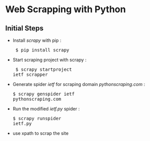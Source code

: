 # Web Scrapping with Python

## Initial Steps

- Install *scrapy* with pip : <pre> $ pip install scrapy </pre>
- Start scraping project with scrapy : <pre> $ scrapy startproject ietf_scrapper </pre>
- Generate spider *ietf* for scraping domain *pythonscraping.com* : <pre>$ scrapy genspider ietf pythonscraping.com </pre>
- Run the modified *ietf.py* spider : <pre>$ scrapy runspider ietf.py</pre>
- use xpath to scrap the site